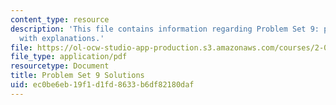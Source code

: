 ```yaml
---
content_type: resource
description: 'This file contains information regarding Problem Set 9: problem solutions
  with explanations.'
file: https://ol-ocw-studio-app-production.s3.amazonaws.com/courses/2-003sc-engineering-dynamics-fall-2011/ec0be6eb19f1d1fd8633b6df82180daf_MIT2_003SCF11_pset9_sol.pdf
file_type: application/pdf
resourcetype: Document
title: Problem Set 9 Solutions
uid: ec0be6eb-19f1-d1fd-8633-b6df82180daf
---
```

